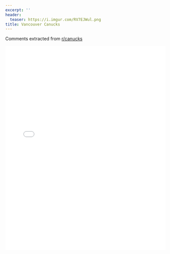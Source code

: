 ```yaml
---
excerpt: ''
header:
  teaser: https://i.imgur.com/RV7EJWul.png
title: Vancouver Canucks
---
```


Comments extracted from [r/canucks](https://reddit.com/r/canucks)
<iframe id="igraph" scrolling="no" style="border:none;" seamless="seamless" src="/plots/NHL/VAN.html" height="640" width="100%"></iframe>